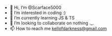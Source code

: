 - 👋 Hi, I’m @Scarface5000
- 👀 I’m interested in coding :)
- 🌱 I’m currently learning JS & TS
- 💞️ I’m looking to collaborate on nothing ._.
- 📫 How to reach me kellofdarkness@gmail.com

<!---
Scarface5000/Scarface5000 is a ✨ special ✨ repository because its `README.md` (this file) appears on your GitHub profile.
You can click the Preview link to take a look at your changes.
--->
